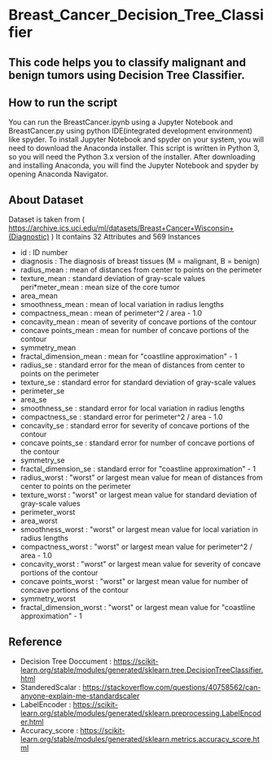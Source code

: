 # Breast_Cancer_Decision_Tree_Classifier
## This code helps you to classify malignant and benign tumors using Decision Tree Classifier.

## How to run the script
You can run the BreastCancer.ipynb using a Jupyter Notebook and BreastCancer.py using python IDE(integrated development environment) like spyder. To install Jupyter Notebook and spyder on your system, you will need to download the Anaconda installer. This script is written in Python 3, so you will need the Python 3.x version of the installer. After downloading and installing Anaconda, you will find the Jupyter Notebook and spyder by opening Anaconda Navigator.

## About Dataset
Dataset is taken from ( https://archive.ics.uci.edu/ml/datasets/Breast+Cancer+Wisconsin+(Diagnostic) ) 
It contains 32 Attributes and 569 Instances

* id : ID number
* diagnosis : The diagnosis of breast tissues (M = malignant, B = benign)
* radius_mean : mean of distances from center to points on the perimeter
* texture_mean : standard deviation of gray-scale values
peri*meter_mean : mean size of the core tumor
* area_mean
* smoothness_mean : mean of local variation in radius lengths
* compactness_mean : mean of perimeter^2 / area - 1.0
* concavity_mean : mean of severity of concave portions of the contour
* concave points_mean : mean for number of concave portions of the contour
* symmetry_mean
* fractal_dimension_mean : mean for "coastline approximation" - 1
* radius_se : standard error for the mean of distances from center to points on the perimeter
* texture_se : standard error for standard deviation of gray-scale values
* perimeter_se
* area_se
* smoothness_se : standard error for local variation in radius lengths
* compactness_se : standard error for perimeter^2 / area - 1.0
* concavity_se : standard error for severity of concave portions of the contour
* concave points_se : standard error for number of concave portions of the contour
* symmetry_se
* fractal_dimension_se : standard error for "coastline approximation" - 1
* radius_worst : "worst" or largest mean value for mean of distances from center to points on the perimeter
* texture_worst : "worst" or largest mean value for standard deviation of gray-scale values
* perimeter_worst
* area_worst
* smoothness_worst : "worst" or largest mean value for local variation in radius lengths
* compactness_worst : "worst" or largest mean value for perimeter^2 / area - 1.0
* concavity_worst : "worst" or largest mean value for severity of concave portions of the contour
* concave points_worst : "worst" or largest mean value for number of concave portions of the contour
* symmetry_worst
* fractal_dimension_worst : "worst" or largest mean value for "coastline approximation" - 1

## Reference
* Decision Tree Doccument : https://scikit-learn.org/stable/modules/generated/sklearn.tree.DecisionTreeClassifier.html
* StanderedScalar : https://stackoverflow.com/questions/40758562/can-anyone-explain-me-standardscaler
* LabelEncoder : https://scikit-learn.org/stable/modules/generated/sklearn.preprocessing.LabelEncoder.html
* Accuracy_score : https://scikit-learn.org/stable/modules/generated/sklearn.metrics.accuracy_score.html
